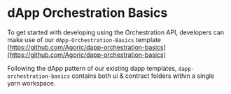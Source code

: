 # dApp Orchestration Basics
To get started with developing using the Orchestration API, developers can make use of our `dApp-Orchestration-Basics` template
[https://github.com/Agoric/dapp-orchestration-basics](https://github.com/Agoric/dapp-orchestration-basics)

Following the dApp pattern of our existing dapp templates, `dapp-orchestration-basics` contains both ui & contract folders within a single yarn workspace. 
